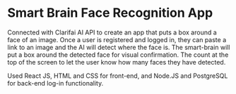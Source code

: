 # Smart Brain Face Recognition App

Connected with Clarifai AI API  to create an app that puts a box around a face of an image. Once a user is registered and logged in, they can paste a link to an image and the AI will detect where the face is. The smart-brain will put a box around the detected face for visual confirmation. The count at the top of the screen to let the user know how many faces they have detected.

Used React JS, HTML and CSS for front-end, and Node.JS and PostgreSQL for back-end log-in functionality.
